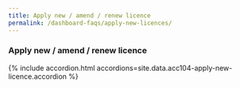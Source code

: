 ```yaml
---
title: Apply new / amend / renew licence
permalink: /dashboard-faqs/apply-new-licences/
---
```


### Apply new / amend / renew licence

{% include accordion.html accordions=site.data.acc104-apply-new-licence.accordion %}
